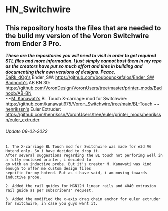 # HN_Switchwire
## This repository hosts the files that are needed to the build my version of the Voron Switchwire from Ender 3 Pro.  
***These are the repositories you will need to visit in order to get required STL files and more information. I just simply cannot host them in my repo as the creators have put so much effort and time in building and documenting their own versions of designs. Peace.***  
[DaRk_dOg's](https://github.com/boubounokefalos) Ender_SW: https://github.com/boubounokefalos/Ender_SW  
[Badnoob's](https://github.com/VoronDesign/VoronUsers/tree/master/printer_mods/Badnoob) AB BN 30: https://github.com/VoronDesign/VoronUsers/tree/master/printer_mods/Badnoob/AB-BN  
~~[M. Kanawati's](https://github.com/kanawati975) BL Touch X-carriage mod for Switchwire: https://github.com/kanawati975/Voron_Switchwire/tree/main/BL-Touch  ~~
[henrikssn's](https://github.com/henrikssn) Euler Extruder: https://github.com/henrikssn/VoronUsers/tree/euler/printer_mods/henrikssn/euler_extruder  

###### Update 09-02-2022
```
1. The X-carriage BL Touch mod for Switchwire was made for e3d V6 Hotend only. So i have decided to drop it.
After several suggestions regarding the BL touch not perforimg well in a fully enclosed printer, i decided to
go with an inductive probe. But it's creator M. Kanawati was kind enough to offer me custom design files
sepcific for my hotend. But as i have said, i am moving towards inductive probe.

2. Added the rail guides for MGN12H linear rails and 4040 extrusion rail guide as per subscribers' request.

3. Added the modified the x-axis drag chain anchor for euler extruder for switchwire, in case you guys want it.
```
